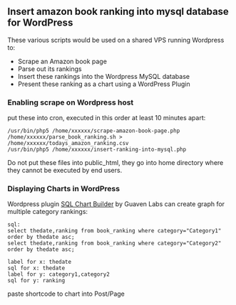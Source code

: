 ## Insert amazon book ranking into mysql database for WordPress

These various scripts would be used on a shared VPS running Wordpress to:
  * Scrape an Amazon book page
  * Parse out its rankings
  * Insert these rankings into the Wordpress MySQL database
  * Present these ranking as a chart using a WordPress Plugin

### Enabling scrape on Wordpress host

put these into cron, executed in this order at least 10 minutes apart:

	/usr/bin/php5 /home/xxxxxx/scrape-amazon-book-page.php
	/home/xxxxxx/parse_book_ranking.sh > /home/xxxxxx/todays_amazon_ranking.csv
	/usr/bin/php5 /home/xxxxxx/insert-ranking-into-mysql.php

Do not put these files into public_html, they go into home directory where they cannot be executed by end users.


### Displaying Charts in WordPress

Wordpress plugin [SQL Chart Builder](https://wordpress.org/plugins/sql-chart-builder/) by Guaven Labs can create graph for multiple category rankings:

	sql:
	select thedate,ranking from book_ranking where category="Category1" order by thedate asc;
	select thedate,ranking from book_ranking where category="Category2" order by thedate asc;

	label for x: thedate
	sql for x: thedate
	label for y: category1,category2
	sql for y: ranking

paste shortcode to chart into Post/Page
